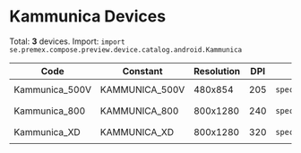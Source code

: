 # Kammunica Devices

Total: **3** devices. Import: `import se.premex.compose.preview.device.catalog.android.Kammunica`

| Code | Constant | Resolution | DPI | Compose Spec | Preview Usage |
|------|----------|------------|-----|-------------|---------------|
| Kammunica_500V | KAMMUNICA_500V | 480x854 | 205 | `spec:width=480px,height=854px,dpi=205` | `@Preview(device = Kammunica.KAMMUNICA_500V)` |
| Kammunica_800 | KAMMUNICA_800 | 800x1280 | 240 | `spec:width=800px,height=1280px,dpi=240` | `@Preview(device = Kammunica.KAMMUNICA_800)` |
| Kammunica_XD | KAMMUNICA_XD | 800x1280 | 320 | `spec:width=800px,height=1280px,dpi=320` | `@Preview(device = Kammunica.KAMMUNICA_XD)` |

<!-- Generated automatically. Do not edit manually. -->
